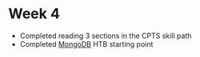 # Week 4

* Completed reading 3 sections in the CPTS skill path
* Completed [MongoDB](../../../ctf/machines/mongodb.md) HTB starting point
